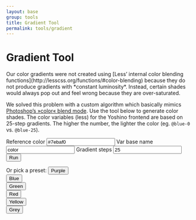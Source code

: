 ```yaml
---
layout: base
group: tools
title: Gradient Tool
permalink: tools/gradient
---
```


# Gradient Tool

<p class="intro">Our color gradients were not created using [Less’ internal color blending functions](http://lesscss.org/functions/#color-blending) because they do not produce gradients with *constant luminosity*. Instead, certain shades would always pop out and feel wrong because they are over-saturated.</p>

We solved this problem with a custom algorithm which basically mimics [Photoshop’s »color« blend mode](http://www.beneaththewaves.net/Photography/Secrets_of_Photoshops_Colour_Blend_Mode_Revealed_Sort_Of.html). Use the tool below to generate color shades.
The color variables (less) for the Yoshino frontend are based on 25-step gradients. The higher the number, the lighter the color (eg. `@blue-0` vs. `@blue-25`).

<div class="boxes">
    <div class="w-1-1 box">
        <div class="grid-float">
        <div class="w-1-5 fl-l p-4">
            <form id="colorForm" action="#">
                <label for="referenceColor">Reference color</label>
                <input class="input--large m-b-2" type="text" id="referenceColor" value="#7ebaf0" />
                <label for="lessVarBasename">Var base name</label>
                <input class="input--large m-b-2" type="text" id="lessVarBasename" value="color" />
                <label for="steps">Gradient steps</label>
                <input class="input--large m-b-2" type="text" id="steps" value="25" />
                <input class="btn btn--large btn--dark w-1-1 al-c" id="btnSubmit" type="submit" value="Run" />
            </form>
            <div class="m-t-4" id="presets">
                <label class="m-b-2">Or pick a preset:</label>
                <button class="btn btn--flat btn--rounded btn--light m-b-2" onclick="ColorMath.paintGradient('#8572c0',26);ColorMath.generateCode()">Purple</button><br />
                <button class="btn btn--flat btn--rounded btn--light m-b-2" onclick="ColorMath.paintGradient('#7ebaf0',26);ColorMath.generateCode()">Blue</button><br />
                <button class="btn btn--flat btn--rounded btn--light m-b-2" onclick="ColorMath.paintGradient('#b7e7cd',26);ColorMath.generateCode()">Green</button><br />
                <button class="btn btn--flat btn--rounded btn--light m-b-2" onclick="ColorMath.paintGradient('#f84502',26);ColorMath.generateCode()">Red</button><br />
                <button class="btn btn--flat btn--rounded btn--light m-b-2" onclick="ColorMath.paintGradient('#fff9bb',26);ColorMath.generateCode()">Yellow</button><br />
                <button class="btn btn--flat btn--rounded btn--light m-b-2" onclick="ColorMath.paintGradient('#979797',26);ColorMath.generateCode()">Grey</button>
            </div>
        </div>
        <div class="w-4-5 fl-r p-4">
            <div id="gradient"></div>
        </div>
        </div>
    </div>
    <div class="box" id="codepanel">
        <code class="tc-main-8 d-blk"></code>
    </div>
</div>